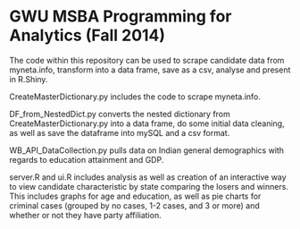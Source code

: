 GWU MSBA 
Programming for Analytics (Fall 2014)
===============

The code within this repository can be used to scrape candidate data from myneta.info, transform into a data frame, save as a csv, analyse and present in R.Shiny.

CreateMasterDictionary.py includes the code to scrape myneta.info.

DF_from_NestedDict.py converts the nested dictionary from CreateMasterDictionary.py into a data frame, do some initial data cleaning, as well as save the dataframe into mySQL and a csv format.

WB_API_DataCollection.py pulls data on Indian general demographics with regards to education attainment and GDP.

server.R and ui.R includes analysis as well as creation of an interactive way to view candidate characteristic by state comparing the losers and winners.  This includes graphs for age and education, as well as pie charts for criminal cases (grouped by no cases, 1-2 cases, and 3 or more) and whether or not they have party affiliation.

